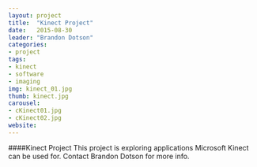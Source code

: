 ```yaml
---
layout: project
title:  "Kinect Project"
date:   2015-08-30
leader: "Brandon Dotson"
categories:
- project
tags:
- kinect
- software
- imaging
img: kinect_01.jpg
thumb: kinect.jpg
carousel:
- cKinect01.jpg
- cKinect02.jpg
website: 
---
```

####Kinect Project
This project is exploring applications Microsoft Kinect can be used for. Contact Brandon Dotson for more info.
